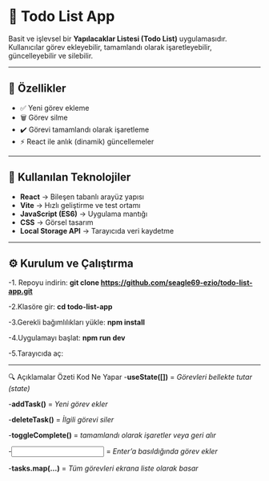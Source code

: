 # 📝 Todo List App

Basit ve işlevsel bir **Yapılacaklar Listesi (Todo List)** uygulamasıdır.  
Kullanıcılar görev ekleyebilir, tamamlandı olarak işaretleyebilir, güncelleyebilir ve silebilir.

---

## 🚀 Özellikler
- ✅ Yeni görev ekleme  
- 🗑️ Görev silme  
- ✔️ Görevi tamamlandı olarak işaretleme   
- ⚡ React ile anlık (dinamik) güncellemeler  

---

## 🧰 Kullanılan Teknolojiler
- **React** → Bileşen tabanlı arayüz yapısı  
- **Vite** → Hızlı geliştirme ve test ortamı  
- **JavaScript (ES6)** → Uygulama mantığı  
- **CSS** → Görsel tasarım  
- **Local Storage API** → Tarayıcıda veri kaydetme

---

## ⚙️ Kurulum ve Çalıştırma

-1. Repoyu indirin:
   **git clone https://github.com/seagle69-ezio/todo-list-app.git**
   
-2.Klasöre gir:
   **cd todo-list-app**
  
-3.Gerekli bağımlılıkları yükle:
  **npm install**
  
-4.Uygulamayı başlat:
  **npm run dev**
  
-5.Tarayıcıda aç:

---

🔍 Açıklamalar Özeti
Kod	Ne Yapar
-**useState([])**	= *Görevleri bellekte tutar (state)*

-**addTask()** =	*Yeni görev ekler*

-**deleteTask()**	= *İlgili görevi siler*

-**toggleComplete()** = *tamamlandı olarak işaretler veya geri alır*

-**<input onKeyDown={...} />** =	*Enter’a basıldığında görev ekler*

-**tasks.map(...)** =	*Tüm görevleri ekrana liste olarak basar*
